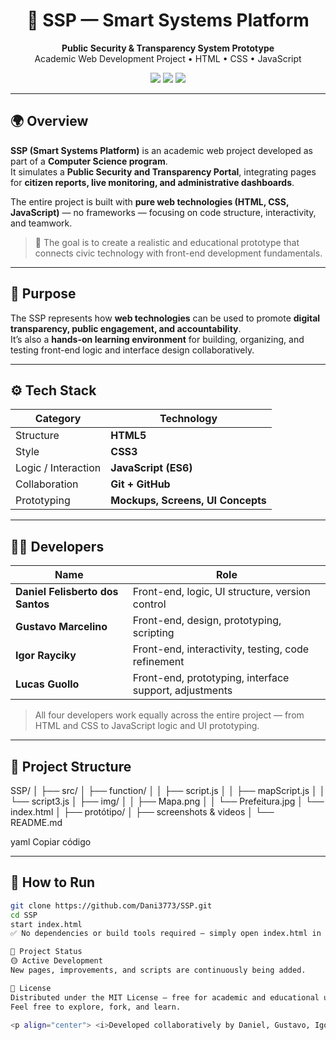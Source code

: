 <!-- HEADER -->
<h1 align="center">🧠 SSP — Smart Systems Platform</h1>
<p align="center">
  <b>Public Security & Transparency System Prototype</b><br>
  Academic Web Development Project • HTML • CSS • JavaScript
</p>

<p align="center">
  <img src="https://img.shields.io/badge/status-active-brightgreen?style=flat-square"/>
  <img src="https://img.shields.io/badge/license-MIT-blue?style=flat-square"/>
  <img src="https://img.shields.io/badge/language-English-lightgrey?style=flat-square"/>
</p>

---

## 🌍 Overview

**SSP (Smart Systems Platform)** is an academic web project developed as part of a **Computer Science program**.  
It simulates a **Public Security and Transparency Portal**, integrating pages for **citizen reports, live monitoring, and administrative dashboards**.

The entire project is built with **pure web technologies (HTML, CSS, JavaScript)** — no frameworks — focusing on code structure, interactivity, and teamwork.

> 🧩 The goal is to create a realistic and educational prototype that connects civic technology with front-end development fundamentals.

---

## 🎯 Purpose

The SSP represents how **web technologies** can be used to promote **digital transparency, public engagement, and accountability**.  
It’s also a **hands-on learning environment** for building, organizing, and testing front-end logic and interface design collaboratively.

---

## ⚙️ Tech Stack

| Category | Technology |
|-----------|-------------|
| Structure | **HTML5** |
| Style | **CSS3** |
| Logic / Interaction | **JavaScript (ES6)** |
| Collaboration | **Git + GitHub** |
| Prototyping | **Mockups, Screens, UI Concepts** |

---

## 🧑‍💻 Developers

| Name | Role |
|------|------|
| **Daniel Felisberto dos Santos** | Front-end, logic, UI structure, version control |
| **Gustavo Marcelino** | Front-end, design, prototyping, scripting |
| **Igor Rayciky** | Front-end, interactivity, testing, code refinement |
| **Lucas Guollo** | Front-end, prototyping, interface support, adjustments |

> All four developers work equally across the entire project — from HTML and CSS to JavaScript logic and UI prototyping.

---

## 🧱 Project Structure

SSP/
│
├── src/
│ ├── function/
│ │ ├── script.js
│ │ ├── mapScript.js
│ │ └── script3.js
│ ├── img/
│ │ ├── Mapa.png
│ │ └── Prefeitura.jpg
│ └── index.html
│
├── protótipo/
│ ├── screenshots & videos
│
└── README.md

yaml
Copiar código

---

## 🚀 How to Run

```bash
git clone https://github.com/Dani3773/SSP.git
cd SSP
start index.html
✅ No dependencies or build tools required — simply open index.html in your browser.

🧭 Project Status
🟡 Active Development
New pages, improvements, and scripts are continuously being added.

📜 License
Distributed under the MIT License — free for academic and educational use.
Feel free to explore, fork, and learn.

<p align="center"> <i>Developed collaboratively by Daniel, Gustavo, Igor, and Lucas — 2025.</i><br> <b>Smart Systems Platform • Academic Prototype</b> </p> ```
